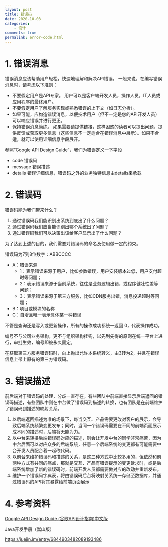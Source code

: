 ```yaml
---
layout: post
title: 错误码
date: 2020-10-03
categories:
    - 设计
comments: true
permalink: error-code.html
---
```


# 1. 错误消息

错误消息应该帮助用户轻松，快速地理解和解决API错误。 一般来说，在编写错误消息时，请考虑以下准则：

- 不要假定用户是API专家。 用户可以是客户端开发人员，操作人员，IT人员或应用程序的最终用户。
- 不要假定用户了解服务实现或熟悉错误的上下文（如日志分析）。
- 如果可能，应构造错误消息，以便技术用户（但不一定是您的API开发人员）可以响应错误并进行更正。
- 保持错误消息简练。 如果需要请提供链接，这样困惑的读者可以提出问题，提供反馈或获取更多信息（这些信息不一定适合在错误消息中展示）。如果不合适，就可以使用详细信息字段展开。
    
参照“Google API Design Guide”，我们为错误定义一下字段

- code 错误码
- message 错误描述
- details 错误详细信息，错误码之外的业务独特信息由details来承载

# 2. 错误码

错误码能为我们带来什么？

1. 通过错误码我们能识别出系统到底出了什么问题？
2. 通过错误码我们应当能识别出哪个系统出了问题？
3. 通过错误码我们可以决策出该给客户显示出了什么问题？

为了达到上述的目的，我们需要对错误码的命名及使用做一定的约束。

错误码为7到8位数字：ABBCCCC

- A：错误来源
  - 1：表示错误来源于用户，比如参数错误，用户安装版本过低，用户支付超时等问题；
  - 2：表示错误来源于当前系统，往往是业务逻辑出错，或程序健壮性差等问题；
  - 3：表示错误来源于第三方服务，比如CDN服务出错，消息投递超时等问题；
- B：项目或模块的名称
- C：自增且唯一表示具体某一种错误

不管是查询还是写入或更新操作，所有的操作成功都统一返回 0，代表操作成功。

编号不与公司业务架构，更不与组织架构挂钩，以先到先得的原则在统一平台上进行，审批生效，编号即被永久固定。

在获取第三方服务错误码时，向上抛出允许本系统转义，由3转为2，并且在错误信息上带上原有的第三方错误码。

# 3. 错误描述

前后端对于错误码的处理，分歧一直存在。有些团队中前端直接显示后端返回的错误码描述，有些团队中则在中台做了错误码到描述的转换，也有团队是在前端维护了错误码到描述的映射关系。

1. 以后端返回描述为准的场景下，每当交互、产品需要更改对客户的展示，会导致后端系统频繁变更发布；同时，当同一个错误码需要在不同的前端页面展示成不同的描述时，后端将无能为力。
2. 以中台来转换后端错误码对应的描述，则会让开发中台的同学非常痛苦，因为中台后面可以对应众多的后端系统，任意一个后端系统的变更都有可能需要中台开发人员配合着一起改代码。
3. 以前台来维护错误码和描述的关系，是这三种方式中比较多用的，但依然和前两种方式有共同的痛点，那就是交互、产品有错误提示的变更诉求时，或是后端系统增加了新的错误码时，前端开发人员都需要做对应的改动并重新发布。
4. 维护一个错误码字典表，将由错误码后台将映射关系统一存储至数据库，并通过错误码的API将其暴露给前端页面展示


# 4. 参考资料

[Google API Design Guide (谷歌API设计指南)中文版](https://www.bookstack.cn/read/API-design-guide/API-design-guide-04-%E6%A0%87%E5%87%86%E6%96%B9%E6%B3%95.md)

Java开发手册（嵩山版）

https://juejin.im/entry/6844903482089193486
